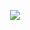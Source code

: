 <p align="center">
  <img src="https://github-readme-stats.vercel.app/api?username=NikOverflow&count_private=true&show_icons=true&bg_color=161b22&title_color=58a6ff&text_color=c9d1d9&icon_color=196c2e&custom_title=Statistics&hide_border=true">
</p>
